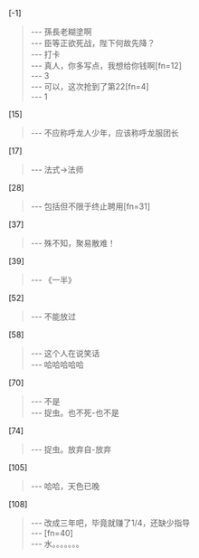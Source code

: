
[-1] 
>--- 孫長老糊塗啊<br>
>--- 臣等正欲死战，陛下何故先降？<br>
>--- 打卡<br>
>--- 真人，你多写点，我想给你钱啊[fn=12]<br>
>--- 3<br>
>--- 可以，这次抢到了第22[fn=4]<br>
>--- 1<br>

[15] 
>--- 不应称呼龙人少年，应该称呼龙服团长<br>

[17] 
>--- 法式->法师<br>

[28] 
>--- 包括但不限于终止聘用[fn=31]<br>

[37] 
>--- 殊不知，聚易散难！<br>

[39] 
>--- 《一半》<br>

[52] 
>--- 不能放过<br>

[58] 
>--- 这个人在说笑话<br>
>--- 哈哈哈哈哈<br>

[70] 
>--- 不是<br>
>--- 捉虫。也不死-也不是<br>

[74] 
>--- 捉虫。放弃自-放弃<br>

[105] 
>--- 哈哈，天色已晚<br>

[108] 
>--- 改成三年吧，毕竟就赚了1/4，还缺少指导<br>
>--- [fn=40]<br>
>--- 水。。。。。。。<br>
